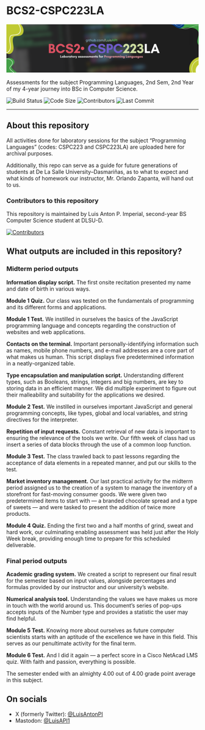 # BCS2-CSPC223LA

![Header Image for Repository](https://github.com/LuisAPI/BCS2-CSPC223LA/blob/main/HEADER.png?raw=true)

Assessments for the subject Programming Languages, 2nd Sem, 2nd Year of my 4-year journey into BSc in Computer Science.

![Build Status](https://img.shields.io/github/actions/workflow/status/LuisAPI/BCS2-CSPC223LA/static.yml)
![Code Size](https://img.shields.io/github/languages/code-size/LuisAPI/BCS2-CSPC223LA)
![Contributors](https://img.shields.io/github/contributors/LuisAPI/BCS2-CSPC223LA)
![Last Commit](https://img.shields.io/github/last-commit/LuisAPI/BCS2-CSPC223LA)

----

## About this repository

All activities done for laboratory sessions for the subject “Programming Languages” (codes: CSPC223 and CSPC223LA) are uploaded here for archival purposes.

Additionally, this repo can serve as a guide for future generations of students at De La Salle University–Dasmariñas, as to what to expect and what kinds of homework our instructor, Mr. Orlando Zapanta, will hand out to us.

### Contributors to this repository

This repository is maintained by Luis Anton P. Imperial, second-year BS Computer Science student at DLSU-D.

[![Contributors](https://contrib.rocks/image?repo=LuisAPI/BCS2-CSPC223LA)](https://github.com/LuisAPI/BCS2-CSPC223LA/graphs/contributors)

## What outputs are included in this repository?

### Midterm period outputs

**Information display script.** The first onsite recitation presented my name and date of birth in various ways.

**Module 1 Quiz.** Our class was tested on the fundamentals of programming and its different forms and applications.

**Module 1 Test.** We instilled in ourselves the basics of the JavaScript programming language and concepts regarding the construction of websites and web applications.

**Contacts on the terminal.** Important personally-identifying information such as names, mobile phone numbers, and e-mail addresses are a core part of what makes us human. This script displays five predetermined information in a neatly-organized table.

**Type encapsulation and manipulation script.** Understanding different types, such as Booleans, strings, integers and big numbers, are key to storing data in an efficient manner. We did multiple experiment to figure out their malleability and suitability for the applications we desired.

**Module 2 Test.** We instilled in ourselves important JavaScript and general programming concepts, like types, global and local variables, and string directives for the interpreter.

**Repetition of input requests.** Constant retrieval of new data is important to ensuring the relevance of the tools we write. Our fifth week of class had us insert a series of data blocks through the use of a common loop function.

**Module 3 Test.** The class trawled back to past lessons regarding the acceptance of data elements in a repeated manner, and put our skills to the test.

**Market inventory management.** Our last practical activity for the midterm period assigned us to the creation of a system to manage the inventory of a storefront for fast-moving consumer goods. We were given two predetermined items to start with — a branded chocolate spread and a type of sweets — and were tasked to present the addition of twice more products.

**Module 4 Quiz.** Ending the first two and a half months of grind, sweat and hard work, our culminating enabling assessment was held just after the Holy Week break, providing enough time to prepare for this scheduled deliverable.

### Final period outputs

**Academic grading system.** We created a script to represent our final result for the semester based on input values, alongside percentages and formulas provided by our instructor and our university’s website.

**Numerical analysis tool.** Understanding the values we have makes us more in touch with the world around us. This document’s series of pop-ups accepts inputs of the Number type and provides a statistic the user may find helpful.

**Module 5 Test.** Knowing more about ourselves as future computer scientists starts with an aptitude of the excellence we have in this field. This serves as our penultimate activity for the final term.

**Module 6 Test.** And I did it again — a perfect score in a Cisco NetAcad LMS quiz. With faith and passion, everything is possible.

The semester ended with an almighty 4.00 out of 4.00 grade point average in this subject.

## On socials

- X (formerly Twitter): [@LuisAntonPI](https://x.com/luisantonpi)
- Mastodon: [@LuisAPI1](https://mastodon.social/@LuisAPI1)